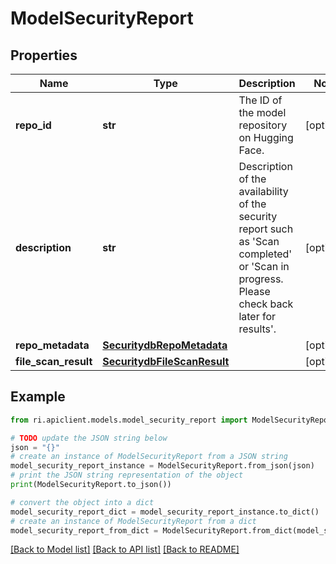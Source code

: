 # ModelSecurityReport


## Properties

Name | Type | Description | Notes
------------ | ------------- | ------------- | -------------
**repo_id** | **str** | The ID of the model repository on Hugging Face. | [optional] 
**description** | **str** | Description of the availability of the security report such as &#39;Scan completed&#39; or &#39;Scan in progress. Please check back later for results&#39;. | [optional] 
**repo_metadata** | [**SecuritydbRepoMetadata**](SecuritydbRepoMetadata.md) |  | [optional] 
**file_scan_result** | [**SecuritydbFileScanResult**](SecuritydbFileScanResult.md) |  | [optional] 

## Example

```python
from ri.apiclient.models.model_security_report import ModelSecurityReport

# TODO update the JSON string below
json = "{}"
# create an instance of ModelSecurityReport from a JSON string
model_security_report_instance = ModelSecurityReport.from_json(json)
# print the JSON string representation of the object
print(ModelSecurityReport.to_json())

# convert the object into a dict
model_security_report_dict = model_security_report_instance.to_dict()
# create an instance of ModelSecurityReport from a dict
model_security_report_from_dict = ModelSecurityReport.from_dict(model_security_report_dict)
```
[[Back to Model list]](../README.md#documentation-for-models) [[Back to API list]](../README.md#documentation-for-api-endpoints) [[Back to README]](../README.md)

